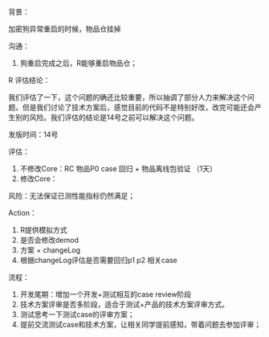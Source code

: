 背景：

加密狗异常重启的时候，物品仓挂掉



沟通：

1. 狗重启完成之后，R能够重启物品仓；

   

R 评估结论：

我们评估了一下，这个问题的确还比较重要，所以抽调了部分人力来解决这个问题。但是我们讨论了技术方案后，感觉目前的代码不是特别好改，改完可能还会产生别的风险。我们评估的结论是14号之前可以解决这个问题。



发版时间：14号

评估：

1. 不修改Core：RC 物品P0 case 回归 + 物品离线包验证 （1天）
2. 修改Core：

风险：无法保证已测性能指标仍然满足；



Action：

1. R提供模拟方式
2. 是否会修改demod
3. 方案 + changeLog  
4. 根据changeLog评估是否需要回归p1 p2 相关case





流程：

1. 开发尾期：增加一个开发+测试相互的case review阶段
2. 技术方案评审是否多阶段，适合于测试+产品的技术方案评审方式。
3. 测试思考一下测试case的评审方案；
4. 提前交流测试case和技术方案，让相关同学提前感知，带着问题去参加评审；

